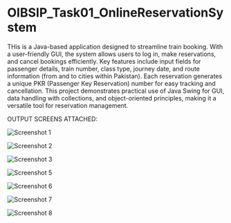 # OIBSIP_Task01_OnlineReservationSystem

THis is a Java-based application designed to streamline train booking. With a user-friendly GUI, the system allows users to log in, make reservations, and cancel bookings efficiently. Key features include input fields for passenger details, train number, class type, journey date, and route information (from and to cities within Pakistan). Each reservation generates a unique PKR (Passenger Key Reservation) number for easy tracking and cancellation. This project demonstrates practical use of Java Swing for GUI, data handling with collections, and object-oriented principles, making it a versatile tool for reservation management.

OUTPUT SCREENS ATTACHED:

![Screenshot 1](https://github.com/user-attachments/assets/0fb50f7b-c1e1-4f6c-8f1b-a987c19ab1fb)

![Screenshot 2](https://github.com/user-attachments/assets/c5f50525-1b5e-4b31-add1-fa65c3fd8e92)

![Screenshot 3](https://github.com/user-attachments/assets/1958d84a-5cec-4d14-8d63-3bad684afa05)

![Screenshot 5](https://github.com/user-attachments/assets/5e947d47-9f6c-482d-8f78-23ba61901ea8)

![Screenshot 6](https://github.com/user-attachments/assets/c0911fbc-6853-4e63-afda-7e33c9e661ce)

![Screenshot 7](https://github.com/user-attachments/assets/c9b7af21-99b7-4f32-a8f8-b177c6854ba8)

![Screenshot 8](https://github.com/user-attachments/assets/9f2a7c7e-4ef1-4a21-b093-1cdfd0a9e7f4)
